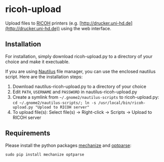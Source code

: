 ricoh-upload
============

Upload files to [RICOH](http://www.ricoh.com) printers (e.g. [http://drucker.uni-hd.de](http://drucker.uni-hd.de)) using the web interface.

Installation
------------

For installation, simply download ricoh-upload.py to a directory of your choice and make it exectuable.

If you are using [Nautilus](http://wiki.gnome.org/Nautilus) file manager, you can use the enclosed nautilus script. Here are the installation steps:

1. Download nautilus-ricoh-upload.py to a directory of your choice
2. Edit `PATH`, `USERNAME` and `PASSWORD` in nautilus-ricoh-upload.py
3. Create a symlink from `~/.gnome2/nautilus-scripts` to ricoh-upload.py:
`cd ~/.gnome2/nautilus-scripts/; ln -s /usr/local/bin/ricoh-upload.py "Upload to RICOH server"`
4. To upload file(s): Select file(s) -> Right-click -> Scripts -> Upload to RICOH server

Requirements
------------

Please install the python packages [mechanize](http://pypi.python.org/pypi/mechanize/) and [optparse](http://docs.python.org/2/library/optparse.html):

`sudo pip install mechanize optparse`
